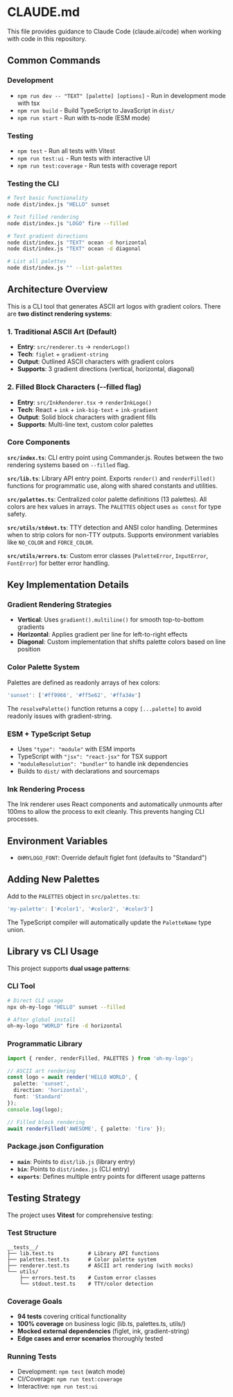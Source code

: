 # CLAUDE.md

This file provides guidance to Claude Code (claude.ai/code) when working with code in this repository.

## Common Commands

### Development
- `npm run dev -- "TEXT" [palette] [options]` - Run in development mode with tsx
- `npm run build` - Build TypeScript to JavaScript in `dist/`
- `npm run start` - Run with ts-node (ESM mode)

### Testing
- `npm test` - Run all tests with Vitest
- `npm run test:ui` - Run tests with interactive UI
- `npm run test:coverage` - Run tests with coverage report

### Testing the CLI
```bash
# Test basic functionality
node dist/index.js "HELLO" sunset

# Test filled rendering
node dist/index.js "LOGO" fire --filled

# Test gradient directions
node dist/index.js "TEXT" ocean -d horizontal
node dist/index.js "TEXT" ocean -d diagonal

# List all palettes
node dist/index.js "" --list-palettes
```

## Architecture Overview

This is a CLI tool that generates ASCII art logos with gradient colors. There are **two distinct rendering systems**:

### 1. Traditional ASCII Art (Default)
- **Entry**: `src/renderer.ts` → `renderLogo()`
- **Tech**: `figlet` + `gradient-string`
- **Output**: Outlined ASCII characters with gradient colors
- **Supports**: 3 gradient directions (vertical, horizontal, diagonal)

### 2. Filled Block Characters (--filled flag)
- **Entry**: `src/InkRenderer.tsx` → `renderInkLogo()`
- **Tech**: React + `ink` + `ink-big-text` + `ink-gradient`
- **Output**: Solid block characters with gradient fills
- **Supports**: Multi-line text, custom color palettes

### Core Components

**`src/index.ts`**: CLI entry point using Commander.js. Routes between the two rendering systems based on `--filled` flag.

**`src/lib.ts`**: Library API entry point. Exports `render()` and `renderFilled()` functions for programmatic use, along with shared constants and utilities.

**`src/palettes.ts`**: Centralized color palette definitions (13 palettes). All colors are hex values in arrays. The `PALETTES` object uses `as const` for type safety.

**`src/utils/stdout.ts`**: TTY detection and ANSI color handling. Determines when to strip colors for non-TTY outputs. Supports environment variables like `NO_COLOR` and `FORCE_COLOR`.

**`src/utils/errors.ts`**: Custom error classes (`PaletteError`, `InputError`, `FontError`) for better error handling.

## Key Implementation Details

### Gradient Rendering Strategies
- **Vertical**: Uses `gradient().multiline()` for smooth top-to-bottom gradients
- **Horizontal**: Applies gradient per line for left-to-right effects  
- **Diagonal**: Custom implementation that shifts palette colors based on line position

### Color Palette System
Palettes are defined as readonly arrays of hex colors:
```typescript
'sunset': ['#ff9966', '#ff5e62', '#ffa34e']
```
The `resolvePalette()` function returns a copy `[...palette]` to avoid readonly issues with gradient-string.

### ESM + TypeScript Setup
- Uses `"type": "module"` with ESM imports
- TypeScript with `"jsx": "react-jsx"` for TSX support
- `"moduleResolution": "bundler"` to handle ink dependencies
- Builds to `dist/` with declarations and sourcemaps

### Ink Rendering Process
The Ink renderer uses React components and automatically unmounts after 100ms to allow the process to exit cleanly. This prevents hanging CLI processes.

## Environment Variables

- `OHMYLOGO_FONT`: Override default figlet font (defaults to "Standard")

## Adding New Palettes

Add to the `PALETTES` object in `src/palettes.ts`:
```typescript
'my-palette': ['#color1', '#color2', '#color3']
```

The TypeScript compiler will automatically update the `PaletteName` type union.

## Library vs CLI Usage

This project supports **dual usage patterns**:

### CLI Tool
```bash
# Direct CLI usage
npx oh-my-logo "HELLO" sunset --filled

# After global install
oh-my-logo "WORLD" fire -d horizontal
```

### Programmatic Library
```typescript
import { render, renderFilled, PALETTES } from 'oh-my-logo';

// ASCII art rendering
const logo = await render('HELLO WORLD', {
  palette: 'sunset',
  direction: 'horizontal',
  font: 'Standard'
});
console.log(logo);

// Filled block rendering
await renderFilled('AWESOME', { palette: 'fire' });
```

### Package.json Configuration
- **`main`**: Points to `dist/lib.js` (library entry)
- **`bin`**: Points to `dist/index.js` (CLI entry)  
- **`exports`**: Defines multiple entry points for different usage patterns

## Testing Strategy

The project uses **Vitest** for comprehensive testing:

### Test Structure
```
__tests__/
├── lib.test.ts           # Library API functions
├── palettes.test.ts      # Color palette system
├── renderer.test.ts      # ASCII art rendering (with mocks)
└── utils/
    ├── errors.test.ts    # Custom error classes
    └── stdout.test.ts    # TTY/color detection
```

### Coverage Goals
- **94 tests** covering critical functionality
- **100% coverage** on business logic (lib.ts, palettes.ts, utils/)
- **Mocked external dependencies** (figlet, ink, gradient-string)
- **Edge cases and error scenarios** thoroughly tested

### Running Tests
- Development: `npm test` (watch mode)
- CI/Coverage: `npm run test:coverage`
- Interactive: `npm run test:ui`